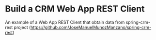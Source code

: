 # **Build a CRM Web App REST Client**

An example of a Web App REST Client that obtain data from spring-crm-rest project (https://github.com/JoseManuelMunozManzano/spring-crm-rest)